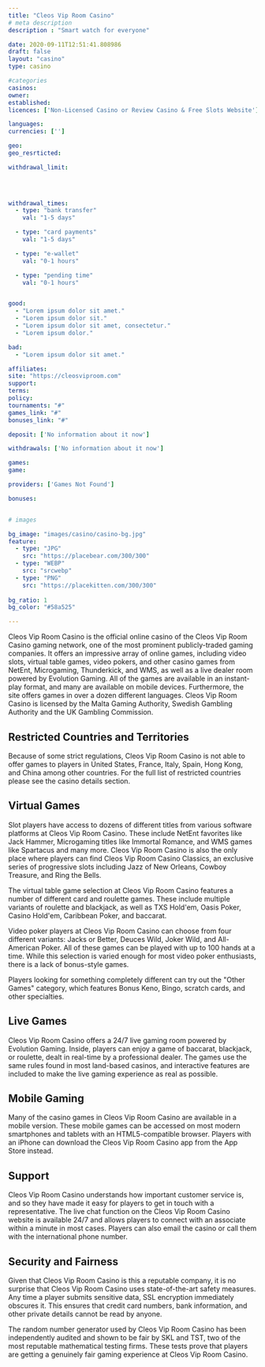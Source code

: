 ```yaml
---
title: "Cleos Vip Room Casino"
# meta description
description : "Smart watch for everyone"

date: 2020-09-11T12:51:41.808986
draft: false
layout: "casino" 
type: casino

#categories
casinos: 
owner: 
established: 
licences: ['Non-Licensed Casino or Review Casino & Free Slots Website']

languages: 
currencies: ['']

geo: 
geo_resrticted: 

withdrawal_limit:

  
  

withdrawal_times:
  - type: "bank transfer"
    val: "1-5 days"

  - type: "card payments"
    val: "1-5 days"

  - type: "e-wallet"
    val: "0-1 hours"

  - type: "pending time"
    val: "0-1 hours"


good:
  - "Lorem ipsum dolor sit amet."
  - "Lorem ipsum dolor sit."
  - "Lorem ipsum dolor sit amet, consectetur."
  - "Lorem ipsum dolor."

bad:
  - "Lorem ipsum dolor sit amet."

affiliates: 
site: "https://cleosviproom.com"
support: 
terms:
policy:
tournaments: "#"
games_link: "#"
bonuses_link: "#"

deposit: ['No information about it now']

withdrawals: ['No information about it now']

games: 
game:

providers: ['Games Not Found']

bonuses:


# images

bg_image: "images/casino/casino-bg.jpg"  
feature:
  - type: "JPG" 
    src: "https://placebear.com/300/300"
  - type: "WEBP"
    src: "srcwebp"
  - type: "PNG"
    src: "https://placekitten.com/300/300"  
 
bg_ratio: 1 
bg_color: "#58a525"  

---
```


Cleos Vip Room Casino is the official online casino of the Cleos Vip Room Casino gaming network, one of the most prominent publicly-traded gaming companies. It offers an impressive array of online games, including video slots, virtual table games, video pokers, and other casino games from NetEnt, Microgaming, Thunderkick, and WMS, as well as a live dealer room powered by Evolution Gaming. All of the games are available in an instant-play format, and many are available on mobile devices. Furthermore, the site offers games in over a dozen different languages. Cleos Vip Room Casino is licensed by the Malta Gaming Authority, Swedish Gambling Authority and the UK Gambling Commission.

## Restricted Countries and Territories
Because of some strict regulations, Cleos Vip Room Casino is not able to offer games to players in United States, France, Italy, Spain, Hong Kong, and China among other countries. For the full list of restricted countries please see the casino details section.

## Virtual Games
Slot players have access to dozens of different titles from various software platforms at Cleos Vip Room Casino. These include NetEnt favorites like Jack Hammer, Microgaming titles like Immortal Romance, and WMS games like Spartacus and many more. Cleos Vip Room Casino is also the only place where players can find Cleos Vip Room Casino Classics, an exclusive series of progressive slots including Jazz of New Orleans, Cowboy Treasure, and Ring the Bells.

The virtual table game selection at Cleos Vip Room Casino features a number of different card and roulette games. These include multiple variants of roulette and blackjack, as well as TXS Hold'em, Oasis Poker, Casino Hold'em, Caribbean Poker, and baccarat.

Video poker players at Cleos Vip Room Casino can choose from four different variants: Jacks or Better, Deuces Wild, Joker Wild, and All-American Poker. All of these games can be played with up to 100 hands at a time. While this selection is varied enough for most video poker enthusiasts, there is a lack of bonus-style games.

Players looking for something completely different can try out the "Other Games" category, which features Bonus Keno, Bingo, scratch cards, and other specialties.

## Live Games
Cleos Vip Room Casino offers a 24/7 live gaming room powered by Evolution Gaming. Inside, players can enjoy a game of baccarat, blackjack, or roulette, dealt in real-time by a professional dealer. The games use the same rules found in most land-based casinos, and interactive features are included to make the live gaming experience as real as possible.

## Mobile Gaming
Many of the casino games in Cleos Vip Room Casino are available in a mobile version. These mobile games can be accessed on most modern smartphones and tablets with an HTML5-compatible browser. Players with an iPhone can download the Cleos Vip Room Casino app from the App Store instead.

## Support
Cleos Vip Room Casino understands how important customer service is, and so they have made it easy for players to get in touch with a representative. The live chat function on the Cleos Vip Room Casino website is available 24/7 and allows players to connect with an associate within a minute in most cases. Players can also email the casino or call them with the international phone number.

## Security and Fairness
Given that Cleos Vip Room Casino is this a reputable company, it is no surprise that Cleos Vip Room Casino uses state-of-the-art safety measures. Any time a player submits sensitive data, SSL encryption immediately obscures it. This ensures that credit card numbers, bank information, and other private details cannot be read by anyone.

The random number generator used by Cleos Vip Room Casino has been independently audited and shown to be fair by SKL and TST, two of the most reputable mathematical testing firms. These tests prove that players are getting a genuinely fair gaming experience at Cleos Vip Room Casino.